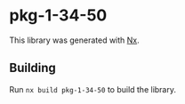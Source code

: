 # pkg-1-34-50

This library was generated with [Nx](https://nx.dev).

## Building

Run `nx build pkg-1-34-50` to build the library.
